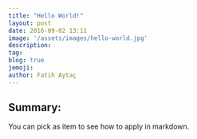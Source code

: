 ```yaml
---
title: "Hello World!"
layout: post
date: 2016-09-02 13:11
image: '/assets/images/hello-world.jpg'
description: 
tag:
blog: true
jemoji:
author: Fatih Aytaç
---
```


## Summary:

You can pick as item to see how to apply in markdown.
